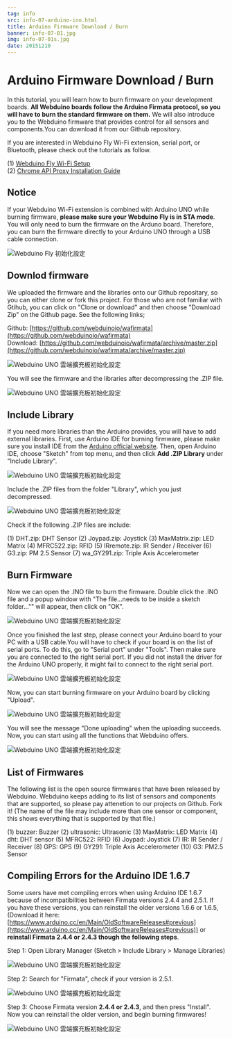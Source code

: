 ```yaml
---
tag: info
src: info-07-arduino-ino.html
title: Arduino Firmware Download / Burn
banner: info-07-01.jpg
img: info-07-01s.jpg
date: 20151210
---
```


<!-- @@master  = ../../_layout.html-->

<!-- @@block  =  meta-->

<title>Arduino Firmware Download / Burn :::: Webduino = Web × Arduino</title>

<meta name="description" content="In this tutorial, you will learn how to burn firmware on your development boards. All Webduino boards follow the Arduino Firmata protocol, so you will have to burn the standard firmware on them. We will also introduce you to the Webduino firmware that provides control for all sensors and components.You can download it from our Github repository. ">

<meta itemprop="description" content="In this tutorial, you will learn how to burn firmware on your development boards. All Webduino boards follow the Arduino Firmata protocol, so you will have to burn the standard firmware on them. We will also introduce you to the Webduino firmware that provides control for all sensors and components.You can download it from our Github repository. ">

<meta property="og:description" content="In this tutorial, you will learn how to burn firmware on your development boards. All Webduino boards follow the Arduino Firmata protocol, so you will have to burn the standard firmware on them. We will also introduce you to the Webduino firmware that provides control for all sensors and components.You can download it from our Github repository. ">

<meta property="og:title" content="Arduino Firmware Download / Burn" >

<meta property="og:url" content="https://webduino.io/tutorials/info-07-arduino-ino.html">

<meta property="og:image" content="https://webduino.io/img/tutorials/info-07-01s.jpg">

<meta itemprop="image" content="https://webduino.io/img/tutorials/info-07-01s.jpg">

<include src="../_include-tutorials.html"></include>

<!-- @@close-->

<!-- @@block  =  preAndNext-->

<include src="../_include-tutorials-content.html"></include>

<!-- @@close-->



<!-- @@block  =  tutorials-->
# Arduino Firmware Download / Burn

In this tutorial, you will learn how to burn firmware on your development boards. **All Webduino boards follow the Arduino Firmata protocol, so you will have to burn the standard firmware on them.** We will also introduce you to the Webduino firmware that provides control for all sensors and components.You can download it from our Github repository.

If you are interested in Webduino Fly Wi-Fi extension, serial port, or Bluetooth, please check out the tutorials as follow.

(1) [Webduino Fly Wi-Fi Setup](info-04-uno-setup.html)  
(2) [Chrome API Proxy Installation Guide](info-05-chrome-api-proxy.html)

## Notice

If your Webduino Wi-Fi extension is combined with Arduino UNO while burning firmware, **please make sure your Webduino Fly is in STA mode**. You will only need to burn the firmware on the Arduno board. Therefore, you can burn the firmware directly to your Arduino UNO through a USB cable connection.

![Webduino Fly 初始化設定](../../img/tutorials/info-04-04.jpg)

## Downlod firmware

We uploaded the firmware and the libraries onto our Github repositary, so you can either clone or fork this project. For those who are not familiar with Gtihub, you can click on "Clone or download" and then choose "Download Zip" on the Github page. See the following links;

Github: [https://github.com/webduinoio/wafirmata](https://github.com/webduinoio/wafirmata)  
Download: [https://github.com/webduinoio/wafirmata/archive/master.zip](https://github.com/webduinoio/wafirmata/archive/master.zip)

![Webduino UNO 雲端擴充板初始化設定](../../img/tutorials/en/info-07-02.jpg)

You will see the firmware and the libraries after decompressing the .ZIP file.

![Webduino UNO 雲端擴充板初始化設定](../../img/tutorials/info-07-03.jpg)

## Include Library

If you need more libraries than the Arduino provides, you will have to add external libraries. First, use Arduino IDE for burning firmware, please make sure you install IDE from the [Arduino official website](https://www.arduino.cc/). Then, open Arduino IDE, choose "Sketch" from top menu, and then click **Add .ZIP Library** under "Include Library".

![Webduino UNO 雲端擴充板初始化設定](../../img/tutorials/en/info-07-04.jpg)

Include the .ZIP files from the folder "Library", which you just decompressed.

![Webduino UNO 雲端擴充板初始化設定](../../img/tutorials/info-07-05.jpg)

Check if the following .ZIP files are include:

(1) DHT.zip: DHT Sensor
(2) Joypad.zip: Joystick
(3) MaxMatrix.zip: LED Matrix
(4) MFRC522.zip: RFID
(5) IRremote.zip: IR Sender / Receiver
(6) G3.zip: PM 2.5 Sensor
(7) wa_GY291.zip: Triple Axis Accelerometer 

## Burn Firmware

Now we can open the .INO file to burn the firmware. Double click the .INO file and a popup window with "The file...needs to be inside a sketch folder..."" will appear, then click on "OK".

![Webduino UNO 雲端擴充板初始化設定](../../img/tutorials/en/info-07-06.jpg)

Once you finished the last step, please connect your Arduino board to your PC with a USB cable.You will have to check if your board is on the list of serial ports. To do this, go to "Serial port" under "Tools". Then make sure you are connected to the right serial port. If you did not install the driver for the Arduino UNO properly, it might fail to connect to the right serial port.

![Webduino UNO 雲端擴充板初始化設定](../../img/tutorials/en/info-07-07.jpg)

Now, you can start burning firmware on your Arduino board by clicking "Upload".

![Webduino UNO 雲端擴充板初始化設定](../../img/tutorials/en/info-07-08.jpg)

You will see the message "Done uploading" when the uploading succeeds. Now, you can start using all the functions that Webduino offers.

![Webduino UNO 雲端擴充板初始化設定](../../img/tutorials/en/info-07-09.jpg)


## List of Firmwares

The following list is the open source firmwares that have been released by Webduino. Webduino keeps adding to its list of sensors and components that are supported, so please pay attenetion to our projects on Github. Fork it! (The name of the file may include more than one sensor or component, this shows everything that is supported by that file.)

(1) buzzer: Buzzer
(2) ultrasonic: Ultrasonic
(3) MaxMatrix: LED Matrix
(4) dht: DHT sensor
(5) MFRC522: RFID
(6) Joypad: Joystick
(7) IR: IR Sender / Receiver
(8) GPS: GPS 
(9) GY291: Triple Axis Accelerometer
(10) G3: PM2.5 Sensor

## Compiling Errors for the Arduino IDE 1.6.7

Some users have met compiling errors when using Arduino IDE 1.6.7 because of incompatibilities between Firmata versions 2.4.4 and 2.5.1. If you have these versions, you can reinstall the older versions 1.6.6 or 1.6.5, (Download it here: [https://www.arduino.cc/en/Main/OldSoftwareReleases#previous](https://www.arduino.cc/en/Main/OldSoftwareReleases#previous)) or **reinstall Firmata 2.4.4 or 2.4.3 though the following steps**.

Step 1: Open Library Manager (Sketch > Include Library > Manage Libraries)

![Webduino UNO 雲端擴充板初始化設定](../../img/tutorials/en/info-07-10.jpg)

Step 2: Search for "Firmata", check if your version is 2.5.1.

![Webduino UNO 雲端擴充板初始化設定](../../img/tutorials/info-07-12.jpg)

Step 3: Choose Firmata version **2.4.4 or 2.4.3**, and then press "Install". Now you can reinstall the older version, and begin burning firmwares!

![Webduino UNO 雲端擴充板初始化設定](../../img/tutorials/info-07-13.jpg)




<!-- @@close-->